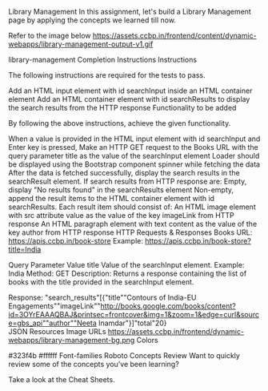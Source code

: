 Library Management
In this assignment, let's build a Library Management page by applying the concepts we learned till now.

Refer to the image below
https://assets.ccbp.in/frontend/content/dynamic-webapps/library-management-output-v1.gif

library-management
Completion Instructions
Instructions

The following instructions are required for the tests to pass.

Add an HTML input element with id searchInput inside an HTML container element
Add an HTML container element with id searchResults to display the search results from the HTTP response
Functionality to be added

By following the above instructions, achieve the given functionality.

When a value is provided in the HTML input element with id searchInput and Enter key is pressed,
Make an HTTP GET request to the Books URL with the query parameter title as the value of the searchInput element
Loader should be displayed using the Bootstrap component spinner while fetching the data
After the data is fetched successfully, display the search results in the searchResult element. If search results from HTTP response are:
Empty, display "No results found" in the searchResults element
Non-empty, append the result items to the HTML container element with id searchResults. Each result item should consist of:
An HTML image element with src attribute value as the value of the key imageLink from HTTP response
An HTML paragraph element with text content as the value of the key author from HTTP response
HTTP Requests & Responses
Books URL: https://apis.ccbp.in/book-store
Example: https://apis.ccbp.in/book-store?title=India

Query Parameter	Value
title	Value of the searchInput element. Example: India
Method: GET
Description:
Returns a response containing the list of books with the title provided in the searchInput element.

Response:
"search_results"[{"title""Contours of India-EU Engagements""imageLink""http://books.google.com/books/content?id=3OYrEAAAQBAJ&printsec=frontcover&img=1&zoom=1&edge=curl&source=gbs_api""author""Neeta Inamdar"}]"total"20}  
JSON
Resources
Image URLs
https://assets.ccbp.in/frontend/dynamic-webapps/library-management-bg.png
Colors

#323f4b
#ffffff
Font-families
Roboto
Concepts Review
Want to quickly review some of the concepts you’ve been learning?

Take a look at the Cheat Sheets.